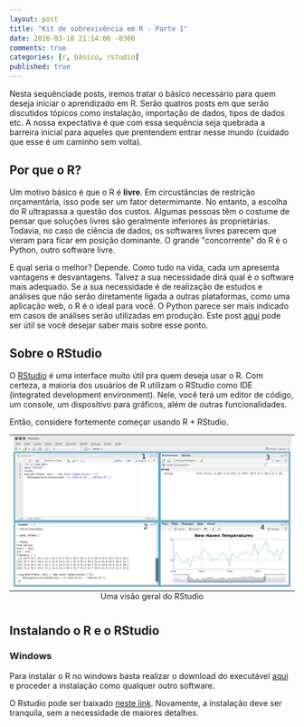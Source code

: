 ```yaml
---
layout: post
title: "Kit de sobrevivência em R - Parte 1"
date: 2016-03-18 21:14:06 -0300
comments: true
categories: [r, básico, rstudio]
published: true
---
```


Nesta sequênciade posts, iremos tratar o básico necessário para quem deseja iniciar o aprendizado em R. Serão quatros posts em que serão discutidos tópicos como instalação, importação de dados, tipos de dados etc. A nossa expectativa é que com essa sequência seja quebrada a barreira inicial para aqueles que prentendem entrar nesse mundo (cuidado que esse é um caminho sem volta).

<!-- More -->

## Por que o R?

Um motivo básico é que o R é **livre**. Em circustâncias de restrição orçamentária, isso pode ser um fator determimante. No entanto, a escolha do R ultrapassa a questão dos custos. Algumas pessoas têm o costume de pensar que soluções livres são geralmente inferiores às proprietárias. Todavia, no caso de ciência de dados, os softwares livres parecem que vieram para ficar em posição dominante. O grande "concorrente" do R é o Python, outro software livre. 

E qual seria o melhor? Depende. Como tudo na vida, cada um apresenta vantagens e desvantagens. Talvez a sua necessidade dirá qual é o software mais adequado. Se a sua necessidade é de realização de estudos e análises que não serão diretamente ligada a outras plataformas, como uma aplicação web, o R é o ideal para você. O Python parece ser mais indicado em casos de análises serão utilizadas em produção. Este post [aqui](http://www.kdnuggets.com/2015/05/r-vs-python-data-science.html) pode ser útil se você desejar saber mais sobre esse ponto.

## Sobre o RStudio

O [RStudio](https://www.rstudio.com/) é uma interface muito útil pra quem deseja usar o R. Com certeza, a maioria dos usuários de R utilizam o RStudio como IDE (integrated development environment). Nele, você terá um editor de código, um console, um dispositivo para gráficos, além de outras funcionalidades. 

Então, considere fortemente começar usando R + RStudio.

<table class="image">
<caption align="bottom">Uma visão geral do RStudio</caption>
<tr><td><img src="/images/rstudio.png" alt="Uma visão geral do RStudio"/></td></tr>
</table>

## Instalando o R e o RStudio

### Windows

Para instalar o R no windows basta realizar o download do executável [aqui](https://cran.r-project.org/bin/windows/base/) e proceder a instalação como qualquer outro software. 

O Rstudio pode ser baixado [neste link](https://www.rstudio.com/products/rstudio/download/). Novamente, a instalação deve ser tranquila, sem a necessidade de maiores detalhes.